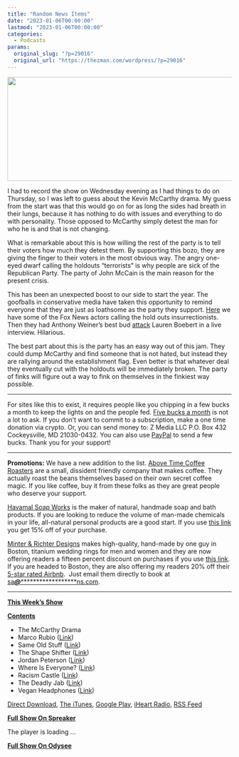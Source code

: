 ```yaml
---
title: "Random News Items"
date: "2023-01-06T00:00:00"
lastmod: "2023-01-06T00:00:00"
categories:
  - Podcasts
params:
  original_slug: "?p=29016"
  original_url: "https://thezman.com/wordpress/?p=29016"
---
```


[<img
src="http://thezman.com/wordpress/wp-content/uploads/2018/01/Power-Hour.png"
decoding="async" width="600" height="233" />](http://thezman.com/wordpress/wp-content/uploads/2018/01/Power-Hour.png)

I had to record the show on Wednesday evening as I had things to do on
Thursday, so I was left to guess about the Kevin McCarthy drama. My
guess from the start was that this would go on for as long the sides had
breath in their lungs, because it has nothing to do with issues and
everything to do with personality. Those opposed to McCarthy simply
detest the man for who he is and that is not changing.

What is remarkable about this is how willing the rest of the party is to
tell their voters how much they detest them. By supporting this bozo,
they are giving the finger to their voters in the most obvious way. The
angry one-eyed dwarf calling the holdouts “terrorists” is why people are
sick of the Republican Party. The party of John McCain is the main
reason for the present crisis.

This has been an unexpected boost to our side to start the year. The
goofballs in conservative media have taken this opportunity to remind
everyone that they are just as loathsome as the party they support. <a
href="https://www.revolver.news/2023/01/fox-news-host-brian-kilmeade-makes-uniparty-freudian-slip-on-live-tv/"
rel="noopener" target="_blank">Here</a> we have some of the Fox News
actors calling the hold outs insurrectionists. Then they had Anthony
Weiner’s best bud
<a href="https://www.youtube.com/watch?v=_hF5aw5K9-Q" rel="noopener"
target="_blank">attack</a> Lauren Boebert in a live interview.
Hilarious.

The best part about this is the party has an easy way out of this jam.
They could dump McCarthy and find someone that is not hated, but instead
they are rallying around the establishment flag. Even better is that
whatever deal they eventually cut with the holdouts will be immediately
broken. The party of finks will figure out a way to fink on themselves
in the finkiest way possible.

------------------------------------------------------------------------

For sites like this to exist, it requires people like you chipping in a
few bucks a month to keep the lights on and the people fed.
<a href="https://www.subscribestar.com/the-z-blog"
rel="noopener noreferrer" target="_blank">Five bucks a month</a> is not
a lot to ask. If you don’t want to commit to a subscription, make a one
time donation via crypto. Or, you can send money to: Z Media LLC P.O.
Box 432 Cockeysville, MD 21030-0432. You can also use <a
href="https://www.paypal.com/cgi-bin/webscr?cmd=_s-xclick&amp;hosted_button_id=UDAS2Q8JYA6CN&amp;source=url"
rel="noopener noreferrer" target="_blank">PayPal</a> to send a few
bucks. Thank you for your support!

------------------------------------------------------------------------

**Promotions:** We have a new addition to the list.
<a href="https://abovetimecoffee.com/" rel="noopener"
target="_blank">Above Time Coffee Roasters</a> are a small, dissident
friendly company that makes coffee. They actually roast the beans
themselves based on their own secret coffee magic. If you like coffee,
buy it from these folks as they are great people who deserve your
support.

<a href="https://havamalsoapworks.com/" rel="noopener"
target="_blank">Havamal Soap Works</a> is the maker of natural, handmade
soap and bath products. If you are looking to reduce the volume of
man-made chemicals in your life, all-natural personal products are a
good start. If you use
<a href="https://havamalsoapworks.com/discount/ZMAN" rel="noopener"
target="_blank">this link</a> you get 15% off of your purchase.

<a href="https://www.minterandrichterdesigns.com/"
rel="noreferrer nofollow noopener" target="_blank">Minter &amp; Richter
Designs</a> makes high-quality, hand-made by one guy in Boston, titanium
wedding rings for men and women and they are now offering readers a
fifteen percent discount on purchases if you use
<a href="https://www.minterandrichterdesigns.com/discount/ZMAN"
rel="noreferrer nofollow noopener" target="_blank">this link</a>.
<span class="highlight"><span class="colour"><span class="font"><span class="size">If
you are headed to Boston, they are also offering my readers 20% off
their <a
href="https://www.airbnb.com/users/7988017/listings?user_id=7988017&amp;s=3"
rel="noopener noreferrer" target="_blank">5-star rated Airbnb</a>.  Just
email them directly to book at
<a href="mailto:sa***@*********************ns.com"
data-original-string="EwsmPSKzTI0A04gkdWz63Q==cb7qNV91g2ovMY2HJJ6DX0GFRUOwpJx9GKcumYV90hUpF9uRZbmGpwVFJfPVZB2G8V7"><span
class="apbct-email-encoder"
data-original-string="F6HQBRKnvwDNBMQmU/vxGA==cb7awXK6bkoztOxfL4nff1/IEL1bFO4Ii6N08+q+w8zSkjQLWu3t9usjzp4JxODdGMh"
title="This contact has been encoded by Anti-Spam by CleanTalk. Click to decode. To finish the decoding make sure that JavaScript is enabled in your browser.">sa<span
class="apbct-blur">***</span>@<span
class="apbct-blur">*********************</span>ns.com</span></a>.</span></span></span></span>

------------------------------------------------------------------------

**<u>This Week’s Show</u>**

**<u>Contents</u>**

-   The McCarthy Drama
-   Marco Rubio
    ([Link](https://www.theamericanconservative.com/my-plan-for-american-renewal/))
-   Same Old Stuff
    ([Link](https://thehill.com/homenews/house/3793533-immigration-energy-abortion-scalise-announces-first-legislation-for-house-gop/))
-   The Shape Shifter
    ([Link](https://www.nytco.com/press/david-french-joins-the-times-as-an-opinion-columnist/))
-   Jordan Peterson
    ([Link](https://www.jewishpress.com/news/global/canada/ontario-college-of-psychology-demands-retraining-for-conservative-pundit-jordan-peterson/2023/01/03/))
-   Where Is Everyone?
    ([Link](https://www.cnbc.com/2023/01/04/workers-still-quitting-at-high-rates-and-getting-a-big-bump-in-pay.html))
-   Racism Castle ([Link](https://archive.is/ZvGpO))
-   The Deadly Jab
    ([Link](https://www.thedailybeast.com/damar-hamlin-collapse-proves-yet-again-nfl-doesnt-give-a-damn-about-players?ref=home))
-   Vegan Headphones
    ([Link](https://www.head-fi.org/threads/vegan-friendly-headphone-list.883890/))

<a href="https://api.spreaker.com/v2/episodes/52369654/download.mp3"
rel="noopener" target="_blank">Direct Download</a>, <a
href="https://itunes.apple.com/us/podcast/the-z-blog-power-hour/id1262799640?mt=2"
rel="noopener noreferrer" target="_blank">The iTunes</a>, <a
href="https://podcasts.google.com/?feed=aHR0cHM6Ly93d3cuc3ByZWFrZXIuY29tL3Nob3cvMjU4OTY1Ny9lcGlzb2Rlcy9mZWVk"
rel="noopener noreferrer" target="_blank">Google Play</a>, <a href="https://www.iheart.com/podcast/the-z-blog-power-hour-29246491/"
rel="noopener noreferrer" target="_blank">iHeart Radio,</a>
<a href="https://www.spreaker.com/show/2589657/episodes/feed"
rel="noopener noreferrer" target="_blank">RSS Feed</a>

**<u>Full Show On Spreaker</u>**

The player is loading ...

<span class="widget_spinner dark"></span>

**<u>Full Show On Odysee</u>**
